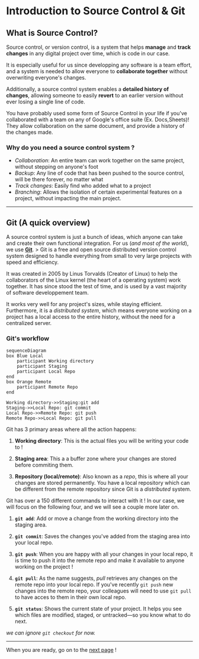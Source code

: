 # Introduction to Source Control & Git

## What is Source Control?

Source control, or version control, is a system that helps **manage** and
**track changes** in any digital project over time, which is code in our case.

It is especially useful for us since developping any software is a team effort,
and a system is needed to allow everyone to **collaborate together** without
overwriting everyone's changes.

Additionally, a source control system enables a **detailed history of changes**,
allowing someone to easily **revert** to an earlier version without ever losing
a single line of code.

You have probably used some form of Source Control in your life if you've
collaborated with a team on any of Google's office suite (Ex. Docs,Sheets)! They
allow collaboration on the same document, and provide a history of the changes
made.

### Why do you need a source control system ?

- _Collaboration_: An entire team can work together on the same project, without
  stepping on anyone's foot
- _Backup_: Any line of code that has been pushed to the source control, will be
  there forever, no matter what
- _Track changes_: Easily find who added what to a project
- _Branching_: Allows the isolation of certain experimental features on a
  project, without impacting the main project.

---

## Git (A quick overview)

A source control system is just a bunch of ideas, which anyone can take and
create their own functional integration. For us (_and most of the world_), we
use [**Git**](https://git-scm.com/). > Git is a free and open source distributed
version control system designed to handle everything from small to very large
projects with speed and efficiency.

It was created in 2005 by Linus Torvalds (Creator of Linux) to help the
collaborators of the Linux kernel (the heart of a operating system) work
together. It has since stood the test of time, and is used by a vast majority of
software developpement team.

It works very well for any project's sizes, while staying
efficient. Furthermore, it is a _distributed system_, which means everyone
working on a project has a local access to the entire history, without the need
for a centralized server.

### Git's workflow

```mermaid
sequenceDiagram
box Blue Local
    participant Working directory
    participant Staging
    participant Local Repo
end
box Orange Remote
    participant Remote Repo
end

Working directory->>Staging:git add
Staging->>Local Repo: git commit
Local Repo->>Remote Repo: git push
Remote Repo->>Local Repo: git pull
```

Git has 3 primary areas where all the action happens:

1. **Working directory**: This is the actual files you will be writing your code
   to !

2. **Staging area**: This a a buffer zone where your changes are stored before
   commiting them.

3. **Repository (local/remote)**: Also known as a _repo_, this is where all your
   changes are stored permanently. You have a local repository which can be
   different from the remote repository since Git is a _distributed_ system.

Git has over a 150 different commands to interact with it ! In our case, we will
focus on the following four, and we will see a couple more later on.

1. **`git add`**: Add or move a change from the working directory into the
   staging area.

2. **`git commit`**: Saves the changes you've added from the staging area into
   your local repo.

3. **`git push`**: When you are happy with all your changes in your local repo,
   it is time to push it into the remote repo and make it available to anyone
   working on the project !

4. **`git pull`**: As the name suggests, _pull_ retrieves any changes on the
   remote repo into your local repo. If you've recently `git push` new changes
   into the remote repo, your colleagues will need to use `git pull` to have
   acces to them in their own local repo.

5. **`git status`**: Shows the current state of your project. It helps you see
   which files are modified, staged, or untracked—so you know what to do next.

_we can ignore `git checkout` for now._

---

When you are ready, go on to the [next page](intro_github.md) !
